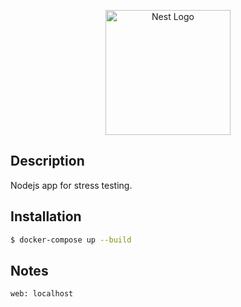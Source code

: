 <p align="center" xmlns="http://www.w3.org/1999/html">
  <a href="https://nodejs.org/uk/" target="blank"><img src="https://nodejs.org/static/images/logo.svg" width="200" alt="Nest Logo" /></a>
</p>

## Description

Nodejs app for stress testing.

## Installation

```bash
$ docker-compose up --build
```

## Notes

```bash
web: localhost
```
